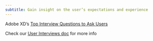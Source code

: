 ```yaml
---
subtitle: Gain insight on the user’s expectations and experience 
---
```


Adobe XD’s [Top Interview Questions to Ask Users](https://xd.adobe.com/ideas/process/user-research/user-interview-questions-ux-research/)

Check our [User Interviews doc](https://docs.google.com/document/d/1O5Dujwl_Po3R0VCa_wvjkJygxKTxkW-9H7GrxCqMwho/edit?usp=sharing) for more info

